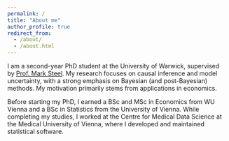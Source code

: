 ```yaml
---
permalink: /
title: "About me"
author_profile: true
redirect_from: 
  - /about/
  - /about.html
---
```


I am a second-year PhD student at the University of Warwick, supervised by [Prof. Mark Steel](https://warwick.ac.uk/fac/sci/statistics/staff/academic-research/steel/). My research focuses on causal inference and model uncertainty, with a strong emphasis on Bayesian (and post-Bayesian) methods. My motivation primarily stems from applications in economics.

Before starting my PhD, I earned a BSc and MSc in Economics from WU Vienna and a BSc in Statistics from the University of Vienna. While completing my studies, I worked at the Centre for Medical Data Science at the Medical University of Vienna, where I developed and maintained statistical software.